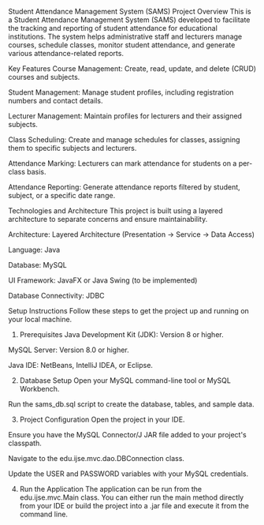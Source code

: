 Student Attendance Management System (SAMS)
Project Overview
This is a Student Attendance Management System (SAMS) developed to facilitate the tracking and reporting of student attendance for educational institutions. The system helps administrative staff and lecturers manage courses, schedule classes, monitor student attendance, and generate various attendance-related reports.

Key Features
Course Management: Create, read, update, and delete (CRUD) courses and subjects.

Student Management: Manage student profiles, including registration numbers and contact details.

Lecturer Management: Maintain profiles for lecturers and their assigned subjects.

Class Scheduling: Create and manage schedules for classes, assigning them to specific subjects and lecturers.

Attendance Marking: Lecturers can mark attendance for students on a per-class basis.

Attendance Reporting: Generate attendance reports filtered by student, subject, or a specific date range.

Technologies and Architecture
This project is built using a layered architecture to separate concerns and ensure maintainability.

Architecture: Layered Architecture (Presentation → Service → Data Access)

Language: Java

Database: MySQL

UI Framework: JavaFX or Java Swing (to be implemented)

Database Connectivity: JDBC

Setup Instructions
Follow these steps to get the project up and running on your local machine.

1. Prerequisites
Java Development Kit (JDK): Version 8 or higher.

MySQL Server: Version 8.0 or higher.

Java IDE: NetBeans, IntelliJ IDEA, or Eclipse.

2. Database Setup
Open your MySQL command-line tool or MySQL Workbench.

Run the sams_db.sql script to create the database, tables, and sample data.

3. Project Configuration
Open the project in your IDE.

Ensure you have the MySQL Connector/J JAR file added to your project's classpath.

Navigate to the edu.ijse.mvc.dao.DBConnection class.

Update the USER and PASSWORD variables with your MySQL credentials.

4. Run the Application
The application can be run from the edu.ijse.mvc.Main class. You can either run the main method directly from your IDE or build the project into a .jar file and execute it from the command line.
